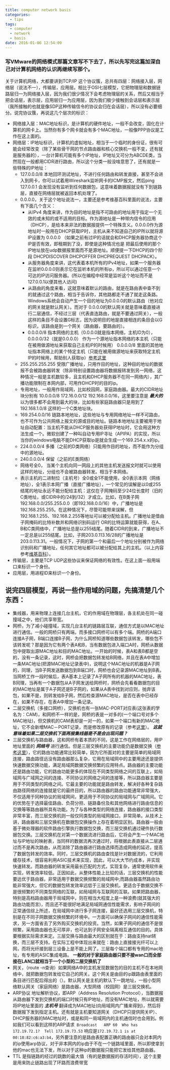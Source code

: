 ```yaml
---
title: computer network basis
categories:
  - tips
tags:
  - computer
  - network
  - basis
date: 2016-01-06 12:54:09
---
```


### 写VMware的网络模式那篇文章写不下去了，所以先写完这篇加深自己对计算机网络的认识再继续写那个。

关于计算机网络，大都要讲到TCP/IP 这个协议簇，总共有四层：网络接入层，网络层（说法不一），传输层，应用层。相比于OSI七层模型，它把物理层和数据链路层归一为网络接入层，因为我们很少情况下会考虑物理层的关系，然后又相当于把会话层，表示层，应用层归一为应用层，因为我们极少接触到会话层和表示层（我所接触的也就是像SDP这种传输信令的协议会归在会话层），所以没有必要细分。说完协议簇，再说这几个层次的标识：
  * 网络接入层：MAC地址标识，是计算机的硬件地址，一般不会改变，固化在计算机的网卡上。当然你有多个网卡就会有多个MAC地址，一般像PPP协议是工作在这上面的。
  * 网络层：IP地址标识，计算机的虚拟地址，相当于一个临时的身份证，很有可能会经常改变（除了某些骨干网的节点路由器和核心交换机一般不变，还有就是服务器的），一台计算机可能有多个IP地址，IP地址又可分为ABCDE类，当然现在一般都用CIDR进行路由，所以这个分类一般没啥意思了，还有就是一些特殊的IP地址：
    * 127.0.0.0/8 本地回环测试地址，不进行任何路由和转发直接，甚至不会进入到网卡，你可以试着用Wireshark监听网卡的ICMP报文，然后ping 127.0.0.1 会发现没有监听到任何数据包，这意味着数据报就没有下到链路层，直接在网络层就被返回本机处理了。
    * 0.0.0.0，关于这个地址说法一，主要还是参考维基百科里面的说法，主要有下面几个含义：
      * 从IPv4 角度来讲，作为目的地址是指不可路由的地址用于指定一个无效的或未知的或不适用的目标。作为源地址是一种带内信令的应用（DHCP），是给本来非法的数据报提供一个特殊含义。0.0.0.0作为源地址时一般用在DHCP获取IP时，主机从来不知道自己的IP所以就将源IP设置为 0.0.0.0 （如果之前有过IP的话就会和DHCP服务器协商这个IP是否有效，即租期到了没，即使是这种情况也是 把最后使用的那个IP地址放在udp数据报里面而不是源地址。顺便提一下DHCP的四个阶段 DHCPDISCOVER DHCPOFFER DHCPREQUEST DHCPACK）。
      * 从服务器角度来讲，这代表着本机所有的IPv4地址，如果一个服务器在监听0.0.0.0则表示它在监听本机的所有ip，所以可以通过任意一个可达的IP访问服务器。(所以在编程中经常是监听这个地址而不是127.0.0.1以便其他人访问)
      * 从路由的角度来看，这就意味着默认的路由，就是在路由表中查不到的就通过这个路由，相当于告诉你，其他路都走不通了就走这条路。Windows系统会自动产生一个目的地址为0.0.0.0的默认路由（他对应的网关就是默认网关）。而对于 0.0.0.0的默认网关就是意味着直接进行二层通信，不经过三层（代表直连路由，就是不要通过网关），一般这样的条目不会设置G标志，因为说明目的地是直接相连的条目会以G标识，该路由是到一个网关（路由器，要路由的）。
      * 0.0.0.0/8 指本网络的主机（0.0.0.0就是指本网络，主机ID为0），0.0.0.0/32（就是0.0.0.0） 作为一个源地址指本网络的本主机（只能在被用做源地址来获取自己主机IP的时候用） 0.0.0.0/8 里面的其他地址指本网络上的某个特定主机（只能在被用做源地址来获取特定主机IP的时候用，帮助别人获取ip）[参考这里](http://superuser.com/questions/388056/where-are-addresses-from-the-network-0-0-0-0-8-used-in-practice)
    * 255.255.255.255 受限广播地址，只用作目的地址，这种目的地址的数据报不会被路由器转发（除非特别设置路由器将数据报转发到另一网络，这种情况一般是主机数较多，且主机和DHCP服务器不在同一网络内），其广播功能限制在本网内部，可用作DHCP时的目的ip。
    * 专用地址，一般用作局域网，比如校园网，家庭路由器。最大的CIDR地址块分别有 10.0.0.0/8 172.16.0.0/12 192.168.0.0/16，这里要注意是 ***最大的*** 以为很多都不会用到最大的块，比如有些家庭路由器只是用到了 192.168.1.0/8 这样的一个C类地址块。
    * 169.254.0.0/16 链路本地地址，这些地址与专用网络地址一样不可路由，也不可作为公共网络上报文的源或目的地址。链路本地地址主要被用于地址自动配置：当主机不能从DHCP服务器处获得IP地址时，它会用这种方法生成一个。微软创建了一种叫自动专用IP寻址（APIPA）的实现，所以当你的windows电脑不能DHCP获取ip是就会生成一个169.254.x.x的ip。
    * 224.0.0.0/4	多播（之前的D类网络）只能用作目的地址，而不能作为分组中的源地址。
    * 240.0.0.0/4	保留（之前的E类网络）
    * 网络号全0， 当某个主机向同一网段上的其他主机发送报文时就可以使用这样的地址，分组也不会被路由器转发。相当于本网络。
    * 表示主机的二进制位（主机号）全0或全1不能使用，全0表示本网（网络地址），全1表示本网广播（直接广播地址），一个常见的误解是以0或255结尾的地址永远不能分配给主机：这仅在子网掩码至少24位长度时（旧的C类地址，或CIDR中的/24到/32）才成立。比如，在B类子网192.168.0.0/255.255.0.0（即192.168.0.0/16）中，广播地址是192.168.255.255。在这种情况下，尽管可能带来误解，但192.168.1.255、192.168.2.255等地址可以被分配给主机。广播地址是借由子网掩码的比特补数并和网络识别码运行 OR的比特运算就能获得，在A、B和C类网络中，广播地址总是以255结尾。随着CIDR的到来，广播地址不一定总是以255结尾。比如，子网203.0.113.16/28的广播地址是203.0.113.31。一般情况下，子网的第一个和最后一个地址分别被作为网络识别码和广播地址，任何其它地址都可以被分配给其上的主机。（以上内容参考[维基百科](https://zh.wikipedia.org/wiki/IPv4)）。
  * 传输层，主要是TCP UDP这些协议来保证网络的有效性。在这上面一般用端口来标识一个身份。
  * 应用层，用进程ID来标识一个身份。

## 说完四层模型，再说一些作用域的问题，先搞清楚几个东西：
  * 集线器，用来物理上连接几台主机，它的作用域在物理层，各主机处在同一碰撞域之中，他们共享带宽。
  * 网桥，为了减小碰撞域，实现几台主机的链路层互联，通信方式是以MAC地址进行通信。一般的网桥只有两端，而多接口网桥可以有多个端。网桥的A端口连接A子网，B端口连接B子网，为什么网桥知道哪些数据包该转发，哪些包不该转发呢？那是因为它有两个表A和B，当有数据包进入端口A时，网桥从数据包中提取出源MAC地址和目的MAC地址。一开始的时候，表A和表B都是空的，没有一条记录，这时，网桥会把数据包转发给B网络，并且在表A中增加一条MAC地址(把源MAC地址记录表中)，说明这个MAC地址的机器是A子网的，同理，当B子网发送数据包到B端口时，网桥也会记录源MAC地址到B表。当网桥工作一段时候后，表A基本上记录了A子网所有的机器的MAC地址，表B同理，当再有一个数据包从A子网发送给网桥时，网桥会先看看数据包的目的MAC地址是属于A子网还是B子网的，如果从A表中找到对应则，抛弃该包，如果不是，则转发给B子网，然后检查源MAC地址，是否在表中已经存在，如果不存在，在表A中增加一条记录。
  * 二层交换机（多接口网桥），交换机也有一张MAC-PORT对应表(这张表的学名为：CAM)，和网桥不一样的是，网桥的表是一对多的(一个端口号对多个MAC地址)，但交换机的CAM表却是一对一的，如果一个端口有新的MAC地址，它不会新增MAC－PORT记录，而是修改原有的记录（参考[这里](http://network.51cto.com/art/201107/277187.htm)）。 ***这就意味着如果二层交换机下面再接集线器是不是会出现问题？***
  * 三层交换机与路由器，这和网桥有着本质的不同，这是工作在网络层的，用IP地址里面的 ***网络号*** 进行通信。但是三层交换机的主要功能仍是数据交换（[参考这里](http://www.to8to.com/yezhu/v3302.html)），它的路由功能通常比较简单，因为它所面对的主要是简单的局域网连接，路由路径远没有路由器那么复杂，它用在局域网中的主要用途还是提供快速数据交换功能，满足局域网数据交换频繁的应用特点。路由器的主要功能还是路由功能，它的路由功能更多的体现在不同类型网络之间的互联上，如局域网与广域网之间的连接、不同协议的网络之间的连接等，所以路由器主要是用于不同类型的网络之间。它最主要的功能就是路由转发，解决好各种复杂路由路径网络的连接就是它的最终目的，所以路由器的路由功能通常非常强大，不仅适用于同种协议的局域网间，更适用于不同协议的局域网与广域网间。它的优势在于选择最佳路由、负荷分担、链路备份及和其他网络进行路由信息的交换等等路由器所具有功能。为了与各种类型的网络连接，路由器的接口类型非常丰富，而三层交换机则一般仅同类型的局域网接口，非常简单。从技术上讲，路由器和三层交换机在数据包交换操作上存在着明显区别。路由器一般由基于微处理器的软件路由引擎执行数据包交换，而三层交换机通过硬件执行数据包交换。三层交换机在对第一个数据流进行路由后，它将会产生一个MAC地址与IP地址的映射表，当同样的数据流再次通过时，将根据此表直接从二层通过而不是再次路由，从而消除了路由器进行路由选择而造成网络的延迟，提高了数据包转发的效率。同时，三层交换机的路由查找是针对数据流的，它利用缓存技术，很容易利用ASIC技术来实现，因此，可以大大节约成本，并实现快速转发。而路由器的转发采用最长匹配的方式，实现复杂，通常使用软件来实现，转发效率较低。正因如此，从整体性能上比较的话，三层交换机的性能要远优于路由器，非常适用于数据交换频繁的局域网中;而路由器虽然路由功能非常强大，但它的数据包转发效率远低于三层交换机，更适合于数据交换不是很频繁的不同类型网络的互联，如局域网与互联网的互联。如果把路由器，特别是高档路由器用于局域网中，则在相当大程度上是一种浪费(就其强大的路由功能而言)，而且还不能很好地满足局域网通信性能需求，影响子网间的正常通信综上所述，在局域网中进行多子网连接，最好还选用三层交换机，特别是在不同子网数据交换频繁的环境中。一方面可以确保子网间的通信性能需求，另一方面省去了另外购买交换机的投资。当然，如果子网间的通信不是很频繁，采用路由器也无可厚非，也可达到子网安全隔离相互通信的目的。具体要根据实际需求来定。三层交换与路由最大的区别就在于：路由支持nat转换，而三层不支持。在实际工程中体现出来就在：路由上直接接光纤可以上网，而将光纤接到层三设备上是不能上网了。三层每个端口都有专用的mac地址，有专用的ASIC集成电路。 **一般的对于家庭路由器只要不接wan口而全部接在LAN口就相当于一个小型的二层交换机了**
  * 网关，（route -n查询）如果网络A中的主机发现数据包的目的主机不在本地网络中，就把数据包转发给它自己的网关。这个网关是由目的ip跟路由表里面的条目进行匹配后得出的（）。默认网关是主机的默认下一跳地址，一般小型网络默认网关（家庭网络）是路由器，大型网络（校园网）是三层交换机。
  * ARP协议 地址解析协议，即ARP（Address Resolution Protocol），当数据报从路由器下发到交换机的端口时候只有IP地址，而没有MAC地址，所以就需要将IP地址里面的 ***主机号*** 翻译成为MAC地址(向局域网内广播来得到)，然后将数据报下发到指定主机。还有就是主机要知道网关（DHCP只提供网关IP）、DHCP服务器的MAC地址时，或是和同一局域网内的主机通信时也会用到。例如我们可以看到这样的ARP请求`	Broadcast	ARP	60	Who has 172.19.72.1?  Tell 172.19.73.53` 响应是`172.19.72.1 is at 00:18:82:c6:a3:b4`，另外要注意的是路由表配置正确的路由器只会对本网内的ip使用arp协议，对于非本网内的ip由于不在一个链路域里面，所以即使拿到他的mac也无法下发，所以对于这种ip的数据报只能把它发给其他路由器。
  * TTL 是指链路的经过的跳数的最大值（有的是数据报的存活时间），这个主要是用来防止链路出现了环路而浪费带宽
